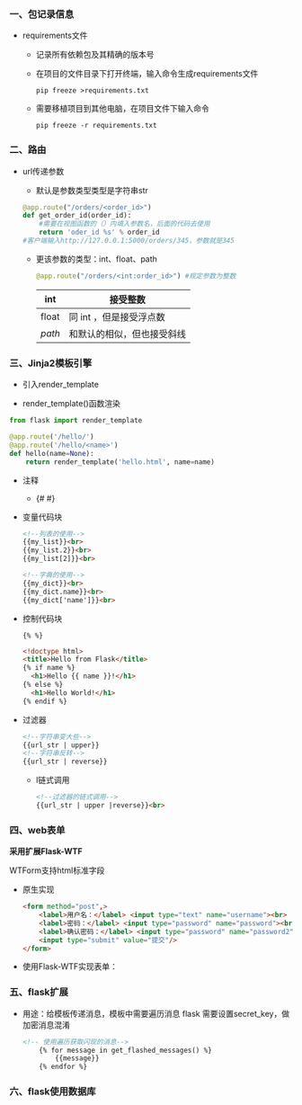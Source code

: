 ### 一、包记录信息

- requirements文件

  - 记录所有依赖包及其精确的版本号

  - 在项目的文件目录下打开终端，输入命令生成requirements文件

    ~~~shell
    pip freeze >requirements.txt
    ~~~

  - 需要移植项目到其他电脑，在项目文件下输入命令

    ~~~
    pip freeze -r requirements.txt
    ~~~


### 二、路由

- url传递参数

  - 默认是参数类型类型是字符串str

  ~~~Python
  @app.route("/orders/<order_id>")
  def get_order_id(order_id):
      #需要在视图函数的（）内填入参数名，后面的代码去使用
      return 'oder_id %s' % order_id
  #客户端输入http://127.0.0.1:5000/orders/345，参数就是345
  ~~~

  - 更该参数的类型：int、float、path

    ~~~python
    @app.route("/orders/<int:order_id>") #规定参数为整数
    ~~~

    | int    | 接受整数                   |
    | ------ | -------------------------- |
    | float  | 同 int ，但是接受浮点数    |
    | *path* | 和默认的相似，但也接受斜线 |

### 三、Jinja2模板引擎

- 引入render_template

-  render_template()函数渲染

  ~~~Python
  from flask import render_template
  
  @app.route('/hello/')
  @app.route('/hello/<name>')
  def hello(name=None):
      return render_template('hello.html', name=name)
  ~~~

- 注释

  - {# #}

- 变量代码块

  ~~~html
  <!--列表的使用-->
  {{my_list}}<br>
  {{my_list.2}}<br>
  {{my_list[2]}}<br>
  
  <!--字典的使用-->
  {{my_dict}}<br>
  {{my_dict.name}}<br>
  {{my_dict['name']}}<br>
  ~~~

- 控制代码块

  `{% %}`

  ~~~html
  <!doctype html>
  <title>Hello from Flask</title>
  {% if name %}
    <h1>Hello {{ name }}!</h1>
  {% else %}
    <h1>Hello World!</h1>
  {% endif %}
  ~~~


- 过滤器

  ~~~html
  <!--字符串变大些-->
  {{url_str | upper}}
  <!--字符串反转-->
  {{url_str | reverse}}
  ~~~

  - l链式调用

    ~~~html
    <!--过滤器的链式调用-->
    {{url_str | upper |reverse}}<br>
    ~~~

### 四、web表单

**采用扩展Flask-WTF**

WTForm支持html标准字段

- 原生实现

  ~~~html
  <form method="post",>
      <label>用户名：</label> <input type="text" name="username"><br>
      <label>密码：</label> <input type="password" name="password"><br>
      <label>确认密码：</label> <input type="password" name="password2"/> <br>
      <input type="submit" value="提交"/>
  </form>
  ~~~

- 使用Flask-WTF实现表单：

### 五、flask扩展

- 用途：给模板传递消息，模板中需要遍历消息
  flask 需要设置secret_key，做加密消息混淆

  ~~~html
  <!-- 使用遍历获取闪现的消息-->
      {% for message in get_flashed_messages() %}
          {{message}}
      {% endfor %}
  ~~~

### 六、flask使用数据库